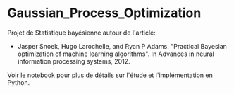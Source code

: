 # Gaussian_Process_Optimization
Projet de Statistique bayésienne autour de l'article:
* Jasper Snoek, Hugo Larochelle, and Ryan P Adams. "Practical Bayesian optimization
of machine learning algorithms". In Advances in neural information processing systems, 2012.

Voir le notebook pour plus de détails sur l'étude et l'implémentation en Python.
